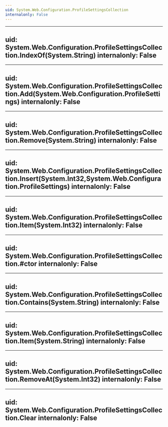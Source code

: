 ```yaml
---
uid: System.Web.Configuration.ProfileSettingsCollection
internalonly: False
---
```


---
uid: System.Web.Configuration.ProfileSettingsCollection.IndexOf(System.String)
internalonly: False
---

---
uid: System.Web.Configuration.ProfileSettingsCollection.Add(System.Web.Configuration.ProfileSettings)
internalonly: False
---

---
uid: System.Web.Configuration.ProfileSettingsCollection.Remove(System.String)
internalonly: False
---

---
uid: System.Web.Configuration.ProfileSettingsCollection.Insert(System.Int32,System.Web.Configuration.ProfileSettings)
internalonly: False
---

---
uid: System.Web.Configuration.ProfileSettingsCollection.Item(System.Int32)
internalonly: False
---

---
uid: System.Web.Configuration.ProfileSettingsCollection.#ctor
internalonly: False
---

---
uid: System.Web.Configuration.ProfileSettingsCollection.Contains(System.String)
internalonly: False
---

---
uid: System.Web.Configuration.ProfileSettingsCollection.Item(System.String)
internalonly: False
---

---
uid: System.Web.Configuration.ProfileSettingsCollection.RemoveAt(System.Int32)
internalonly: False
---

---
uid: System.Web.Configuration.ProfileSettingsCollection.Clear
internalonly: False
---
